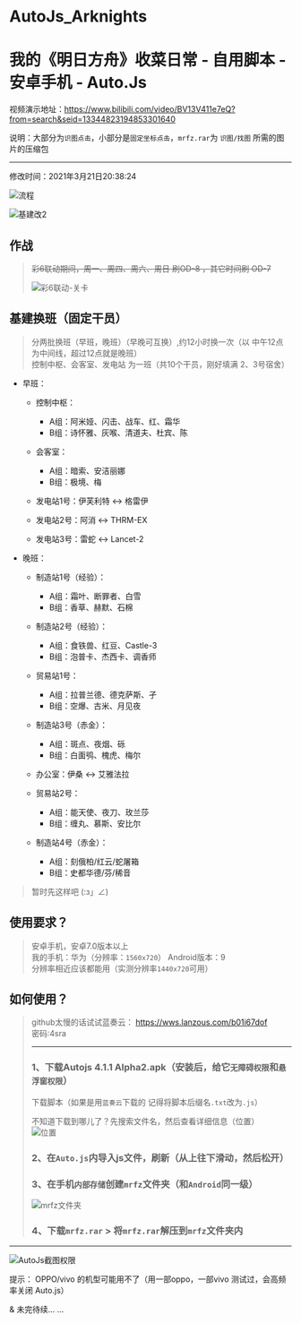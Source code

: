 # AutoJs_Arknights
我的《明日方舟》收菜日常 - 自用脚本 - 安卓手机 - Auto.Js  
===========================
视频演示地址：https://www.bilibili.com/video/BV13V411e7eQ?from=search&seid=13344823194853301640

说明：大部分为`识图点击`，小部分是`固定坐标点击`，`mrfz.rar`为 `识图/找图` 所需的图片的压缩包
****
修改时间：2021年3月21日20:38:24

![流程](https://user-images.githubusercontent.com/41233085/111906365-2a517200-8a8b-11eb-8dae-77c6c6b9f409.png)

![基建改2](https://user-images.githubusercontent.com/41233085/111906434-8d430900-8a8b-11eb-8cb4-3a660c5fe24a.png)

## 作战
>~~彩6联动期间，周一、周四、周六、周日 刷OD-8 ，其它时间刷 OD-7~~
>
>![彩6联动-关卡](https://user-images.githubusercontent.com/41233085/111906673-a26c6780-8a8c-11eb-8e36-801df50e7d56.png)

## 基建换班（固定干员）
>分两批换班（早班，晚班）（早晚可互换）,约12小时换一次（以 中午12点 为中间线，超过12点就是晚班）<br>
>控制中枢、会客室、发电站 为一班（共10个干员，刚好填满 2、3号宿舍）
* 早班：
    * 控制中枢：
        * A组：阿米娅、闪击、战车、红、霜华
        * B组：诗怀雅、灰喉、清道夫、杜宾、陈

    * 会客室：
        * A组：暗索、安洁丽娜
        * B组：极境、梅

    * 发电站1号：伊芙利特 <-> 格雷伊
    * 发电站2号：阿消 <-> THRM-EX
    * 发电站3号：雷蛇 <-> Lancet-2

* 晚班：
    * 制造站1号（经验）：
        * A组：霜叶、断罪者、白雪
        * B组：香草、赫默、石棉

    * 制造站2号（经验）：
        * A组：食铁兽、红豆、Castle-3
        * B组：泡普卡、杰西卡、调香师

    * 贸易站1号：
        * A组：拉普兰德、德克萨斯、孑
        * B组：空爆、古米、月见夜

    * 制造站3号（赤金）：
        * A组：斑点、夜烟、砾
        * B组：白面鸮、槐虎、梅尔

    * 办公室：伊桑 <-> 艾雅法拉
    * 贸易站2号：
        * A组：能天使、夜刀、玫兰莎
        * B组：缠丸、慕斯、安比尔

    * 制造站4号（赤金）：
        * A组：刻俄柏/红云/蛇屠箱
        * B组：史都华德/芬/稀音
  
> 暂时先这样吧 (:з」∠)

## 使用要求？
>安卓手机，安卓7.0版本以上 <br>
>我的手机：华为（分辨率：`1560x720`） Android版本：9 <br>
>分辨率相近应该都能用（实测分辨率`1440x720`可用）



## 如何使用？
>github太慢的话试试蓝奏云：
>https://wws.lanzous.com/b01i67dof <br>
>密码:4sra
>****
> ### 1、下载Autojs 4.1.1 Alpha2.apk（安装后，给它`无障碍权限`和`悬浮窗权限`）<br>
>下载脚本（如果是用`蓝奏云`下载的 记得将脚本后缀名`.txt`改为`.js`）<br>
>
>  不知道下载到哪儿了？先搜索文件名，然后查看详细信息（位置）<br>
![位置](https://user-images.githubusercontent.com/41233085/111987838-a8288280-8b4a-11eb-92ff-1b0178c0a46d.png)
>
> ### 2、在`Auto.js`内导入js文件，刷新（从上往下滑动，然后松开）
>
> ### 3、在手机`内部存储`创建`mrfz`文件夹（和`Android`同一级） <br>
> ![mrfz文件夹](https://user-images.githubusercontent.com/41233085/111990518-4bc76200-8b4e-11eb-9f23-199f1718d1cb.png)
>
> ### 4、下载`mrfz.rar` >  将`mrfz.rar`解压到`mrfz`文件夹内 <br>
****
![AutoJs截图权限](https://user-images.githubusercontent.com/41233085/111989024-318c8480-8b4c-11eb-82f5-29e2e31bef92.png)

提示： OPPO/vivo 的机型可能用不了（用一部oppo，一部vivo 测试过，会高频率关闭 Auto.js）


& 未完待续... ...
